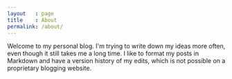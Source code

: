 ```yaml
---
layout   : page
title    : About
permalink: /about/
---
```


Welcome to my personal blog. I'm trying to write down my ideas more often, even though it still takes me a long time. I like to format my posts in Markdown and have a version history of my edits, which is not possible on a proprietary blogging website.
